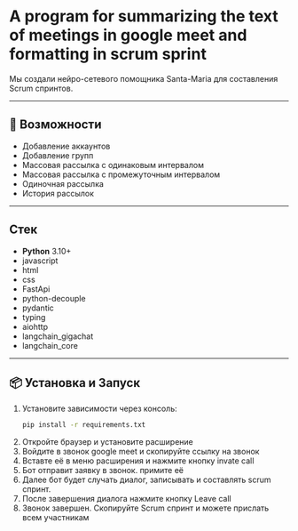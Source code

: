 # A program for summarizing the text of meetings in google meet and formatting in scrum sprint

Мы создали нейро-сетевого помощника Santa-Maria для составления Scrum спринтов.

---
## 🚀 Возможности

- Добавление аккаунтов
- Добавление групп
- Массовая рассылка с одинаковым интервалом
- Массовая рассылка с промежуточным интервалом
- Одиночная рассылка
- История рассылок
---
## Стек

- **Python** 3.10+
- javascript
- html
- css
- FastApi
- python-decouple
- pydantic
- typing
- aiohttp
- langchain_gigachat
- langchain_core

---
## 📦 Установка и Запуск
1. Установите зависимости через консоль:
   ```bash
   pip install -r requirements.txt
   ```
2. Откройте браузер и установите расширение 
3. Войдите в звонок google meet и скопируйте ссылку на звонок
4. Вставте её в меню расширения и нажмите кнопку invate call
5. Бот отправит заявку в звонок. примите её
6. Далее бот будет случать диалог, записывать и составлять scrum спринт.
7. После завершения диалога нажмите кнопку Leave call
8. Звонок завершен. Скопируйте Scrum спринт и можете прислать всем участникам
